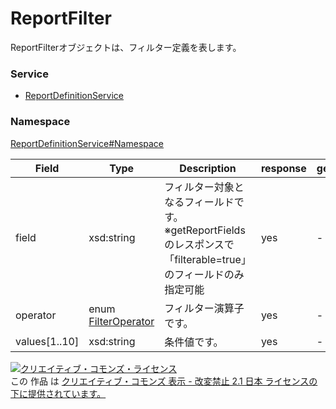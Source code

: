 

# ReportFilter

ReportFilterオブジェクトは、フィルター定義を表します。

### Service

+ [ReportDefinitionService](../../services/ReportDefinitionService.md)

### Namespace

[ReportDefinitionService#Namespace](../../services/ReportDefinitionService.md#namespace)

| Field | Type | Description | response | get | add | remove |
| ----- | ---- | ----------- | -------- | --------- | --------- | --------- |
| field | xsd:string | フィルター対象となるフィールドです。<br>※getReportFieldsのレスポンスで「filterable=true」<br>のフィールドのみ指定可能 | yes | - | Requirement | - | |
| operator | enum [FilterOperator](./FilterOperator.md) | フィルター演算子です。 | yes | - | Requirement | - | |
| values[1..10] | xsd:string | 条件値です。 | yes | - | Requirement | - | |

<a rel="license" href="http://creativecommons.org/licenses/by-nd/2.1/jp/"><img alt="クリエイティブ・コモンズ・ライセンス" style="border-width:0" src="https://i.creativecommons.org/l/by-nd/2.1/jp/88x31.png" /></a><br />この 作品 は <a rel="license" href="http://creativecommons.org/licenses/by-nd/2.1/jp/">クリエイティブ・コモンズ 表示 - 改変禁止 2.1 日本 ライセンスの下に提供されています。</a>
